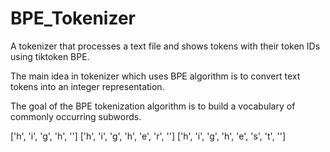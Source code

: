 # BPE_Tokenizer
A tokenizer that processes a text file and shows tokens with their token IDs using tiktoken BPE.

The main idea in tokenizer which uses BPE algorithm is to convert text tokens into an integer representation.

The goal of the BPE tokenization algorithm is to build a vocabulary of commonly occurring subwords.

['h', 'i', 'g', 'h', '</w>']
['h', 'i', 'g', 'h', 'e', 'r', '</w>']
['h', 'i', 'g', 'h', 'e', 's', 't', '</w>']
